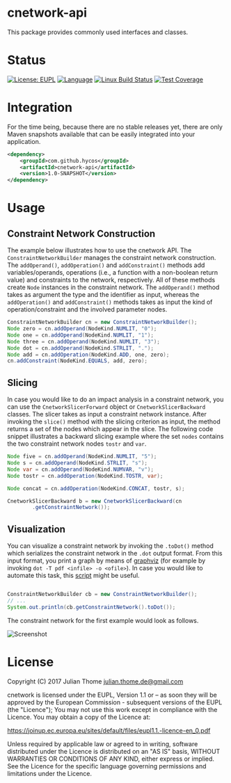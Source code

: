 # cnetwork-api

This package provides commonly used interfaces and classes.

# Status

[![License: EUPL](https://img.shields.io/badge/License-EUPL-yellow.svg)][licence]
[![Language](http://img.shields.io/badge/language-java-brightgreen.svg)][language]
[![Linux Build Status](https://img.shields.io/travis/hycos/cnetwork/master.svg?label=Linux%20build)][travis]
[![Test Coverage](https://codecov.io/gh/hycos/cnetwork/branch/master/graph/badge.svg)][coverage]

[licence]: https://joinup.ec.europa.eu/sites/default/files/eupl1.1.-licence-en_0.pdf
[language]: https://www.java.com
[travis]: https://travis-ci.org/hycos/cnetwork-api
[coverage]: https://codecov.io/gh/hycos/cnetwork-api

# Integration

For the time being, because there are no stable releases yet, there are only
Maven snapshots available that can be easily integrated into your application.

```xml
<dependency>
    <groupId>com.github.hycos</groupId>
    <artifactId>cnetwork-api</artifactId>
    <version>1.0-SNAPSHOT</version>
</dependency>
```


# Usage

## Constraint Network Construction

The example below illustrates how to use the cnetwork API. The
`ConstraintNetworkBuilder` manages the constraint network construction. The
`addOperand()`, `addOperation()` and `addConstraint()` methods add
variables/operands, operations (i.e., a function with a non-boolean return
value) and constraints to the network, respectively. All of these methods
create `Node` instances in the constraint network. The `addOperand()` method
takes as argument the type and the identifier as input, whereas the
`addOperation()` and `addConstraint()` methods takes as input the kind of
operation/constraint and the involved parameter nodes.

```java
ConstraintNetworkBuilder cn = new ConstraintNetworkBuilder();
Node zero = cn.addOperand(NodeKind.NUMLIT, "0");
Node one = cn.addOperand(NodeKind.NUMLIT, "1");
Node three = cn.addOperand(NodeKind.NUMLIT, "3");
Node dot = cn.addOperand(NodeKind.STRLIT, ".");
Node add = cn.addOperation(NodeKind.ADD, one, zero);
cn.addConstraint(NodeKind.EQUALS, add, zero);
```

## Slicing 

In case you would like to do an impact analysis in a constraint network, you
can use the `CnetworkSlicerForward` object or `CnetworkSlicerBackward` classes.
The slicer takes as input a constraint network instance. After invoking the
`slice()` method with the slicing criterion as input, the method returns a set
of the nodes which appear in the slice. The following code snippet illustrates
a backward slicing example where the set `nodes` contains the two constraint
network nodes `tostr` and `var`.

```java
Node five = cn.addOperand(NodeKind.NUMLIT, "5");
Node s = cn.addOperand(NodeKind.STRLIT, "s");
Node var = cn.addOperand(NodeKind.NUMVAR, "v");
Node tostr = cn.addOperation(NodeKind.TOSTR, var);

Node concat = cn.addOperation(NodeKind.CONCAT, tostr, s);

CnetworkSlicerBackward b = new CnetworkSlicerBackward(cn
        .getConstraintNetwork());
```

## Visualization

You can visualize a constraint network by invoking the `.toDot()` method which
serializes the constraint network in the `.dot` output format. From this input
format, you print a graph by means of [graphviz](http://www.graphviz.org) (for
example by invoking `dot -T pdf <infile> -o <ofile>`). In case you would like
to automate this task, this
[script](https://gist.github.com/julianthome/66a31203b9b25493fa2a43889f948212)
might be useful. 

```java

ConstraintNetworkBuilder cb = new ConstraintNetworkBuilder();
// ...
System.out.println(cb.getConstraintNetwork().toDot());
```


The constraint network for the first example would look as
follows.

![Screenshot](img/cnetwork.png)


# License

Copyright (C) 2017 Julian Thome <julian.thome.de@gmail.com>

cnetwork is licensed under the EUPL, Version 1.1 or – as soon
they will be approved by the European Commission - subsequent versions of the
EUPL (the "Licence"); You may not use this work except in compliance with the
Licence. You may obtain a copy of the Licence at:

https://joinup.ec.europa.eu/sites/default/files/eupl1.1.-licence-en_0.pdf

Unless required by applicable law or agreed to in writing, software distributed
under the Licence is distributed on an "AS IS" basis, WITHOUT WARRANTIES OR
CONDITIONS OF ANY KIND, either express or implied.  See the Licence for the
specific language governing permissions and limitations under the Licence.

